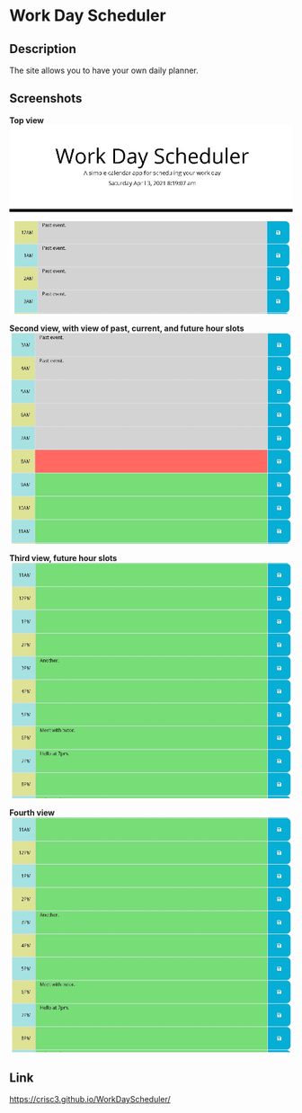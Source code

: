 # Work Day Scheduler

## Description
The site allows you to have your own daily planner.

## Screenshots
**Top view**  
![Website top view](./assets/screenshots/1-top-view.jpg)

**Second view, with view of past, current, and future hour slots**  
![Website second view, with current hour displaying](./assets/screenshots/2-second-view.jpg)

**Third view, future hour slots**  
![Website third view, with future hour slots](./assets/screenshots/3-third-view.jpg)

**Fourth view**  
![Website fourth view](./assets/screenshots/3-third-view.jpg)

## Link
https://crisc3.github.io/WorkDayScheduler/